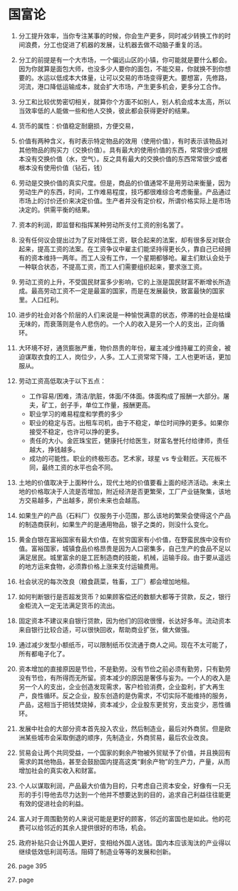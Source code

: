 # 国富论

1. 分工提升效率，当你专注某事的时候，你会生产更多，同时减少转换工作的时间浪费，分工也促进了机器的发展，让机器去做不动脑子重复的活。
2. 分工的前提是有一个大市场，一个偏远山区的小镇，你可能就是要什么都会。因为你就算是面包大师，也没多少人要你的面包，不能交易，你就换不到你想要的。水运以低成本大体量，让可以交易的市场变得更大。要想富，先修路，河流，港口降低运输成本，就会扩大市场，产生更多机会，更多分工合作。
3. 分工和比较优势密切相关，就算你个方面不如别人，别人机会成本太高，所以当效率低的人能做一些和他人交换，彼此都会获得更好的结果。
4. 货币的属性：价值稳定耐磨损，方便交易，
5. 价值有两种含义，有时表示特定物品的效用（使用价值），有时表示该物品对其他物品的购买力（交换价值）。具有最大的使用价值的东西，常常很少或根本没有交换价值（水，空气）。反之具有最大的交换价值的东西常常很少或者根本没有使用价值（钻石，钱）
6. 劳动是交换价值的真实尺度。但是，商品的价值通常不是用劳动来衡量，因为劳动生产的东西，时间，工作难易程度，技巧都很难综合考虑衡量。产品通过市场上的讨价还价来决定价值。生产者并没有定价权，所谓价格实际上是市场决定的。供需平衡的结果。
7. 资本的利润，即监督和指挥某种劳动所支付工资的别名罢了。
8. 没有任何议会提出过为了反对降低工资，联合起来的法案，却有很多反对联合起来，提高工资的法案。在工资争议中雇主们能坚持得更长久，靠自己已经拥有的资本维持一两年。而工人没有工作，一个星期都够呛。雇主们默认会处于一种联合状态，不提高工资，而工人们需要组织起来，要求涨工资。
9. 劳动工资的上升，不受国民财富多少影响，它的上涨是国民财富不断增长所造成。最高劳动工资不一定是最富的国家，而是在发展最快，致富最快的国家里。人口红利。
10. 进步的社会对各个阶层的人们来说是一种愉悦满意的状态，停滞的社会是枯燥无味的，而衰落则是令人悲伤的。一个人的收入是另一个人的支出，正向循环。
11. 大环境不好，通货膨胀严重，物价昂贵的年份，雇主减少维持雇工的资金，被迫谋取衣食的工人，岗位少，人多。工人工资常常下降，工人也更听话，更加服从。
12. 劳动工资高低取决于以下五点：
    - 工作容易/困难，清洁/肮脏，体面/不体面。体面构成了报酬一大部分。屠夫，矿工，刽子手，单位工作量，报酬更高。
    - 职业学习的难易程度和学费的多少
    - 职业的稳定与否。出租车司机，由于不稳定，单位时间挣的更多。如果你接受不稳定，也许可以挣的更多。
    - 责任的大小。金匠珠宝匠，健康托付给医生，财富名誉托付给律师，责任越大，挣钱越多。
    - 成功的可能性。职业的终极形态。艺术家，球星 vs 专业鞋匠。天花板不同，最终工资的水平也会不同。
13. 土地的价值取决于上面种什么，现代土地的价值要看上面的经济活动。未来土地的价格取决于人流是否增加，附近经济是否更繁荣，工厂产业链聚集，该地方交易越多，产出越多，房价未来也会越高。
14. 如果生产的产品（石料厂）仅服务于小范围，那么该地的繁荣会使得这个产品的制造商获利，如果生产的是通用物品，银子之类的，则没什么变化。
15. 黄金白银在富裕国家有最大价值，在贫穷国家有小价值，在野蛮民族中没有价值。富裕国家，城镇食品价格昂贵是因为人口密集多，自己生产的食品不足以满足居民。城里富余的是工匠制造商的技能，机械，运输手段。由于要从遥远的地方运来食物，必须靠价格上涨来支付运输费用。
16. 社会状况的每次改良（粮食蔬菜，牲畜，工厂）都会增加地租。
17. 如何判断银行是否超发货币？如果顾客偿还的数额大都等于贷款，反之，银行金柜流入一定无法满足货币的流出。
18. 固定资本不建议来自银行贷款，因为他们的回收很慢，长达好多年。流动资本来自银行比较合适，可以很快回收，帮助商业扩张，做大做强。
19. 通过减少发型小额纸币，可以限制纸币仅流通于商人之间。现在不太可能了，所有都电子化了。
20. 资本增加的直接原因是节俭，不是勤劳。没有节俭之前必须有勤劳，只有勤劳没有节俭，有所得而无所留。资本减少的原因是奢侈与妄为。一个人的收入是另一个人的支出，企业创造发现需求，客户检验消费，企业盈利，扩大再生产，良性循环。反之企业，股东创造的是伪需求，不切实际不能维持的服务，产品，这相当于把钱焚烧掉，资本减少，企业股东更贫穷，支出变少，恶性循环。 
21. 发展中社会的大部分资本首先投入农业，然后制造业，最后对外商贸。但是欧洲某些城市会采取倒退的顺序，先制造业，外商贸易，最后农业改良。
22. 贸易会让两个共同受益，一个国家的剩余产物被外贸赋予了价值，并且换回有需求的其他物品，甚至会鼓励国内提高这类“剩余产物”的生产力，产量，从而增加社会的真实收入和财富。
23. 个人以谋取利润，产品最大价值为目的，只考虑自己资本安全，好像有一只无形的手引导他去尽力达到一个他并不想要达到的目的，追求自己利益往往能更有效的促进社会的利益。
24. 富人对于周围勤劳的人来说可能是更好的顾客，邻近的富国也是如此。他的花费可以给邻近的其余人提供很好的市场，机会。
25. 政府补贴只会让外国人更好，变相给外国人送钱。国内本应该淘汰的产业得以继续低效低利润苟活。阻碍了制造业等等的发展和创新。


9. page 395
10. page 



